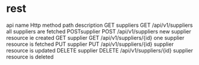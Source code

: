 # rest
api name  	  Http method  	path    			              description
GET suppliers   	GET 		   /api/v1/suppliers		        all suppliers are fetched
POSTsupplier	   POST		     /api/v1/suppliers		        new supplier resource ie created
GET supplier	   GET		      /api/v1/suppliers/{id}		  one supplier resource is fetched
PUT supplier	   PUT		      /api/v1/suppliers/{id}		  supplier resource is updated
DELETE supplier	  DELETE		  /api/v1/suppliers/{id}		  supplier resource is deleted
